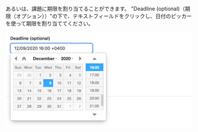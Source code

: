 あるいは、課題に期限を割り当てることができます。 "Deadline (optional)（期限（オプション））"の下で、テキストフィールドをクリックし、日付のピッカーを使って期限を割り当ててください。

<div class="procedural-image-wrapper">
  <img alt="課題の期限のための日付ピッカー" class="procedural-image-wrapper" src="/assets/images/help/classroom/assignments-assign-deadline.png">
</div>
